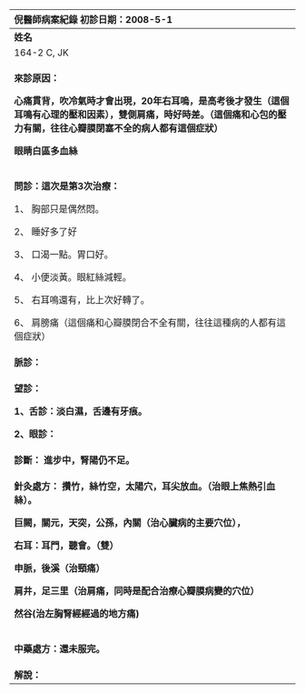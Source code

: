 ﻿|**倪醫師病案紀錄**     初診日期：2008-5-1|
| :- |
|**姓名**|**性別：**|**年齡及體型**|**來診日期：**|
|164-2 C, JK|男|40岁1。72米80公斤|2008-5-7|
|<p>**來診原因：**</p><p>**心痛貫背，吹冷氣時才會出現，20年右耳嗚，是高考後才發生（這個耳鳴有心理的壓和因素），雙側肩痛，時好時差。（這個痛和心包的壓力有關，往往心瓣膜閉塞不全的病人都有這個症狀）**</p><p>**眼睛白區多血絲**</p><p></p>|
|<p>**問診：這次是第3次治療：**</p><p>1、 胸部只是偶然悶。</p><p>2、 睡好多了好</p><p>3、 口渴一點。胃口好。</p><p>4、 小便淡黃。眼紅絲減輕。</p><p>5、 右耳鳴還有，比上次好轉了。</p><p>6、 肩膀痛（這個痛和心瓣膜閉合不全有關，往往這種病的人都有這個症狀）</p>|
|**脈診：**|
|<p>**望診：**</p><p>**1、舌診：淡白濕，舌邊有牙痕。**</p><p>**2、眼診：**</p>|
|**診斷： 進步中，腎陽仍不足。**|
|<p>**針灸處方： 攢竹，絲竹空，太陽穴，耳尖放血。（治眼上焦熱引血絲）。**</p><p>**巨闕，關元，天突，公孫，內關（治心臟病的主要穴位），**</p><p>**右耳：耳門，聽會。（雙）**</p><p>**申脈，後溪（治頸痛）**</p><p>**肩井，足三里（治肩痛，同時是配合治療心瓣膜病變的穴位）**</p><p>**然谷(治左胸腎經經過的地方痛)**</p><p></p><p></p><p></p><p></p><p></p>|
|<p>**中藥處方：還未服完。**</p><p></p>|
|**解說：**|

